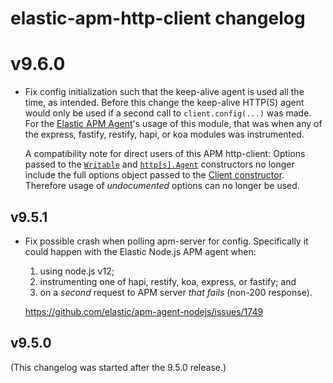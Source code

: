 # elastic-apm-http-client changelog

# v9.6.0

- Fix config initialization such that the keep-alive agent is used all the
  time, as intended. Before this change the keep-alive HTTP(S) agent would only
  be used if a second call to `client.config(...)` was made. For the [Elastic
  APM Agent](https://github.com/elastic/apm-agent-nodejs)'s usage of this
  module, that was when any of the express, fastify, restify, hapi, or koa
  modules was instrumented.

  A compatibility note for direct users of this APM http-client:
  Options passed to the
  [`Writable`](https://nodejs.org/api/stream.html#stream_new_stream_writable_options)
  and [`http[s].Agent`](https://nodejs.org/api/http.html#http_new_agent_options)
  constructors no longer include the full options object passed to the
  [Client constructor](https://github.com/elastic/apm-nodejs-http-client/blob/master/README.md#new-clientoptions).
  Therefore usage of *undocumented* options can no longer be used.

## v9.5.1

- Fix possible crash when polling apm-server for config. Specifically it
  could happen with the Elastic Node.js APM agent when:

  1. using node.js v12;
  2. instrumenting one of hapi, restify, koa, express, or fastify; and
  3. on a *second* request to APM server *that fails* (non-200 response).

  https://github.com/elastic/apm-agent-nodejs/issues/1749

## v9.5.0

(This changelog was started after the 9.5.0 release.)
